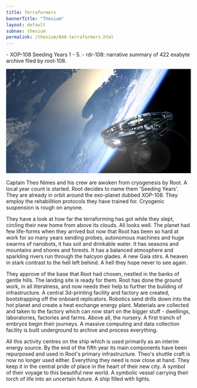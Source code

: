 ```yaml
--- 
title: Terraformers 
bannerTitle: "Thesium" 
layout: default 
subnav: thesium 
permalink: /thesium/040-terraformers.html 
---
```


<div class="data">
- XOP-108 Seeding Years 1 - 5.
- rdr-108: narrative summary of 422 exabyte archive filed by root-108.  
</div>

![orbital - capn-damo deviantart.com](/assets/images/Thesium/orbital.jpg)

Captain Theo Nimes and his crew are awoken from cryogenesis by Root. A local
year count is started. Root decides to name them 'Seeding Years'. They are
already in orbit around the exo-planet dubbed XOP-108. They employ the
rehabilition protocols they have trained for. Cryogenic suspension is rough on
anyone.  

They have a look at how far the terraforming has got while they slept, circling
their new home from above its clouds. All looks well. The planet had few
life-forms when they arrived but now that Root has been so hard at work for so
many years sending probes, autonomous machines and huge swarms of nanobots, it
has soil and drinkable water. It has seasons and mountains and shores and
forests. It has a balanced atmosphere and sparkling rivers run through the
halcyon glades. A new Gaia stirs. A heaven in stark contrast to the hell left
behind. A hell they hope never to see again.  

They approve of the base that Root had chosen, nestled in the banks of gentle
hills. The landing site is ready for them. Root has done the ground work, in
all literalness, and now needs their help to further the building of
infrastructure. A central 3d-printing facility and factory are created,
bootstrapping off the onboard replicators. Robotics send drills down into the
hot planet and create a heat exchange energy plant. Materials are collected and
taken to the factory which can now start on the bigger stuff - dwellings,
laboratories, factories and farms. Above all, the nursery. A first tranch of
embryos begin their journeys. A massive computing and data collection facility
is built underground to archive and process everything.  

All this activity centres on the ship which is used primarily as an interim
energy source. By the end of the fifth year its main components have been
repurposed and used in Root's primary infrastructure. Theo's shuttle craft is
now no longer used either. Everything they need is now close at hand. They keep
it in the central pride of place in the heart of their new city. A symbol of
their voyage to this beautiful new world. A symbolic vessel carrying their
torch of life into an uncertain future. A ship filled with lights.

